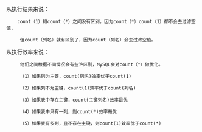 从执行结果来说：

        count（1）和count（*）之间没有区别，因为count（*）count（1）都不会去过滤空值，

         但count（列名）就有区别了，因为count（列名）会去过滤空值。

从执行效率来说：

         他们之间根据不同情况会有些许区别，MySQL会对count（*）做优化。

         （1）如果列为主键，count(列名)效率优于count(1)  

         （2）如果列不为主键，count(1)效率优于count(列名)  

         （3）如果表中存在主键，count(主键列名)效率最优  

         （4）如果表中只有一列，则count(*)效率最优  

         （5）如果表有多列，且不存在主键，则count(1)效率优于count(*)